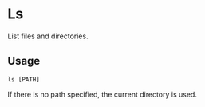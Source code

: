 # Ls
List files and directories.

## Usage
```
ls [PATH]
```

If there is no path specified, the current directory is used.
